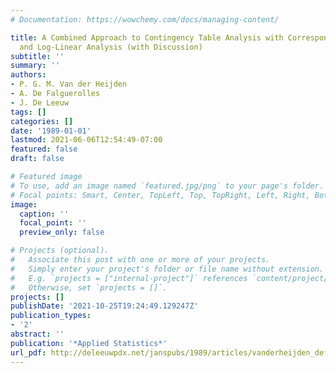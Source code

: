 ```yaml
---
# Documentation: https://wowchemy.com/docs/managing-content/

title: A Combined Approach to Contingency Table Analysis with Correspondence Analysis
  and Log-Linear Analysis (with Discussion)
subtitle: ''
summary: ''
authors:
- P. G. M. Van der Heijden
- A. De Falguerolles
- J. De Leeuw
tags: []
categories: []
date: '1989-01-01'
lastmod: 2021-06-06T12:54:49-07:00
featured: false
draft: false

# Featured image
# To use, add an image named `featured.jpg/png` to your page's folder.
# Focal points: Smart, Center, TopLeft, Top, TopRight, Left, Right, BottomLeft, Bottom, BottomRight.
image:
  caption: ''
  focal_point: ''
  preview_only: false

# Projects (optional).
#   Associate this post with one or more of your projects.
#   Simply enter your project's folder or file name without extension.
#   E.g. `projects = ["internal-project"]` references `content/project/deep-learning/index.md`.
#   Otherwise, set `projects = []`.
projects: []
publishDate: '2021-10-25T19:24:49.129247Z'
publication_types:
- '2'
abstract: ''
publication: '*Applied Statistics*'
url_pdf: http://deleeuwpdx.net/janspubs/1989/articles/vanderheijden_defalguerolles_deleeuw_A_89.pdf
---
```

